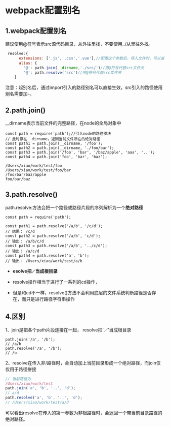 # webpack配置别名

## 1.webpack配置别名

建议使用@符号表示src源代码目录，从外往里找，不要使用../从里往外找。

```js
 resolve:{
      extensions: ['.js','.css','.vue'],//配置这个参数后，导入文件时，可以省略后缀
      alias: {
        '@': path.join(__dirname,'./src/')//用@符号代替src文件夹
        '@': path.resolve('src')//用@符号代替src文件夹
    }
```

注意：起别名后，通过import引入的路径别名可以直接生效，src引入的路径使用别名需要加`~`。

## 2.path.join()

__dirname表示当前文件的完整路径，在node的全局对象中

```
const path = require('path');//引入node的路径模块
// 此时存在__dirname，返回当前文件所在的绝对路径
const path1 = path.join(__dirname, '/foo');
const path2 = path.join(__dirname, './foo/bar');
const path3 = path.join('/foo', 'bar', '/baz/apple', 'aaa', '..');
const path4 = path.join('foo', 'bar', 'baz');

/Users/xiao/work/test/foo
/Users/xiao/work/test/foo/bar
/foo/bar/baz/apple
foo/bar/baz
```

## 3.path.resolve()

path.resolve:方法会把一个路径或路径片段的序列解析为一个**绝对路径**

```
const path = require('path');

const path1 = path.resolve('/a/b', '/c/d');
// 结果： /c/d
const path2 = path.resolve('/a/b', 'c/d');
// 输出： /a/b/c/d
const path3 = path.resolve('/a/b', '../c/d');
// 输出： /a/c/d
const path4 = path.resolve('a', 'b');
// 输出： /Users/xiao/work/test/a/b
```

- **esolve把`／`当成根目录**

- resolve操作相当于进行了一系列的cd操作，
- 但是和cd不一样，resolve()方法不会利用底层的文件系统判断路径是否存在，而只是进行路径字符串操作

## 4.区别

1、join是把各个path片段连接在一起， resolve把‘／’当成根目录

```
path.join('/a', '/b'); 
// /a/b
path.resolve('/a', '/b');
// /b
```

2、resolve在传入非/路径时，会自动加上当前目录形成一个绝对路径，而join仅仅用于路径拼接

```js
// 当前路径为
/Users/xiao/work/test
path.join('a', 'b', '..', 'd');
// a/d
path.resolve('a', 'b', '..', 'd');
// /Users/xiao/work/test/a/d
```

可以看出resolve在传入的第一参数为非根路径时，会返回一个带当前目录路径的绝对路径。

